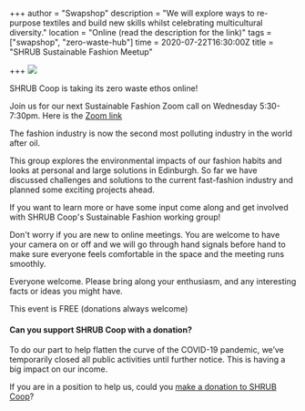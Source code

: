 +++
author = "Swapshop"
description = "We will explore ways to re-purpose textiles and build new skills whilst celebrating multicultural diversity."
location = "Online (read the description for the link)"
tags = ["swapshop", "zero-waste-hub"]
time = 2020-07-22T16:30:00Z
title = "SHRUB Sustainable Fashion Meetup"

+++
![](https://res.cloudinary.com/shrub-co-op/image/upload/v1587734231/shrubcoop.org/media/91252721_4262430403782547_8177393555765985280_n_n0rbny.jpg)

SHRUB Coop is taking its zero waste ethos online!

Join us for our next Sustainable Fashion Zoom call on Wednesday 5:30-7:30pm. Here is the [Zoom link](https://us02web.zoom.us/j/9731735824 "zoom link")

The fashion industry is now the second most polluting industry in the world after oil. 

This group explores the environmental impacts of our fashion habits and looks at personal and large solutions in Edinburgh.  So far we have discussed challenges and solutions to the current fast-fashion industry and planned some exciting projects ahead. 

If you want to learn more or have some input come along and get involved with SHRUB Coop's Sustainable Fashion working group!

Don't worry if you are new to online meetings. You are welcome to have your camera on or off and we will go through hand signals before hand to make sure everyone feels comfortable in the space and the meeting runs smoothly.

Everyone welcome. Please bring along your enthusiasm, and any interesting facts or ideas you might have.

This event is FREE (donations always welcome)

#### Can you support SHRUB Coop with a donation?

To do our part to help flatten the curve of the COVID-19 pandemic, we’ve temporarily closed all public activities until further notice. This is having a big impact on our income.

If you are in a position to help us, could you [make a donation to SHRUB Coop](https://www.shrubcoop.org/donate/)?